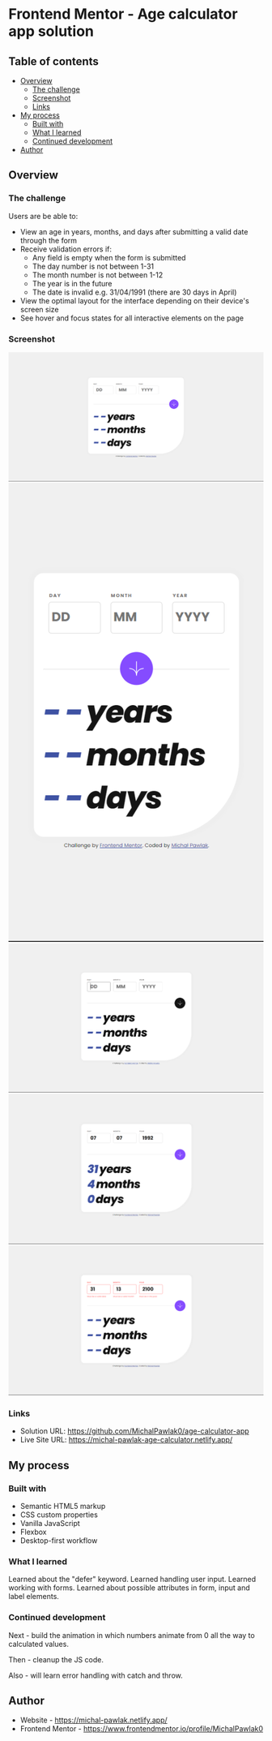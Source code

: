 # Frontend Mentor - Age calculator app solution

## Table of contents

- [Overview](#overview)
  - [The challenge](#the-challenge)
  - [Screenshot](#screenshot)
  - [Links](#links)
- [My process](#my-process)
  - [Built with](#built-with)
  - [What I learned](#what-i-learned)
  - [Continued development](#continued-development)
- [Author](#author)

## Overview

### The challenge

Users are be able to:

- View an age in years, months, and days after submitting a valid date through the form
- Receive validation errors if:
  - Any field is empty when the form is submitted
  - The day number is not between 1-31
  - The month number is not between 1-12
  - The year is in the future
  - The date is invalid e.g. 31/04/1991 (there are 30 days in April)
- View the optimal layout for the interface depending on their device's screen size
- See hover and focus states for all interactive elements on the page

### Screenshot

![](./screenshots/desktop.png)
![](./screenshots/mobile.png)
![](./screenshots/active-states.png)
![](./screenshots/calculation.png)
![](./screenshots/error-handling.png)

### Links

- Solution URL: https://github.com/MichalPawlak0/age-calculator-app
- Live Site URL: https://michal-pawlak-age-calculator.netlify.app/

## My process

### Built with

- Semantic HTML5 markup
- CSS custom properties
- Vanilla JavaScript
- Flexbox
- Desktop-first workflow

### What I learned

Learned about the "defer" keyword.
Learned handling user input.
Learned working with forms.
Learned about possible attributes in form, input and label elements.

### Continued development

Next - build the animation in which numbers animate from 0 all the way to calculated values.

Then - cleanup the JS code.

Also - will learn error handling with catch and throw.

## Author

- Website - https://michal-pawlak.netlify.app/
- Frontend Mentor - https://www.frontendmentor.io/profile/MichalPawlak0
